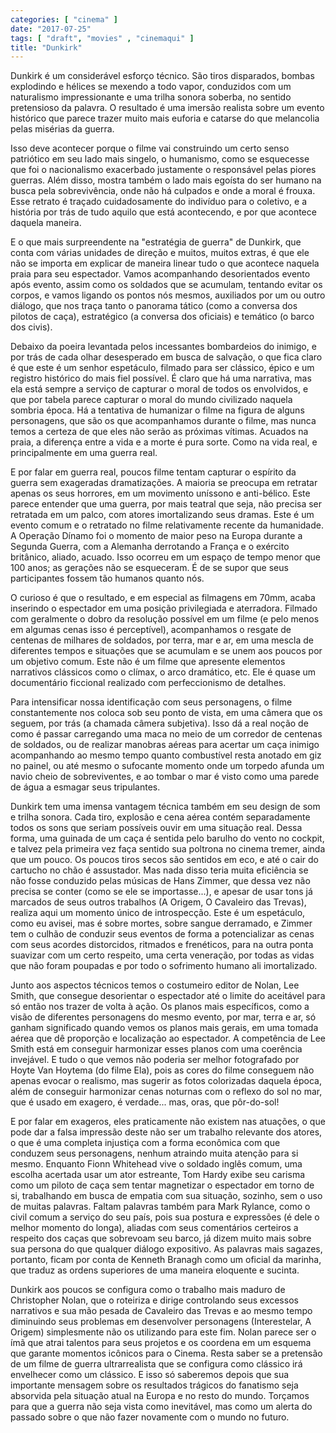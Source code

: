 ```yaml
---
categories: [ "cinema" ]
date: "2017-07-25"
tags: [ "draft", "movies" , "cinemaqui" ]
title: "Dunkirk"
---
```

Dunkirk é um considerável esforço técnico. São tiros disparados,
bombas explodindo e hélices se mexendo a todo vapor, conduzidos com
um naturalismo impressionante e uma trilha sonora soberba, no sentido
pretensioso da palavra. O resultado é uma imersão realista sobre um
evento histórico que parece trazer muito mais euforia e catarse do que
melancolia pelas misérias da guerra.

Isso deve acontecer porque o filme vai construindo um certo senso
patriótico em seu lado mais singelo, o humanismo, como se esquecesse
que foi o nacionalismo exacerbado justamente o responsável pelas piores
guerras. Além disso, mostra também o lado mais egoísta do ser humano
na busca pela sobrevivência, onde não há culpados e onde a moral é
frouxa. Esse retrato é traçado cuidadosamente do indivíduo para o
coletivo, e a história por trás de tudo aquilo que está acontecendo,
e por que acontece daquela maneira.

E o que mais surpreendente na "estratégia de guerra" de Dunkirk, que
conta com várias unidades de direção e muitos, muitos extras, é que
ele não se importa em explicar de maneira linear tudo o que acontece
naquela praia para seu espectador. Vamos acompanhando desorientados
evento após evento, assim como os soldados que se acumulam, tentando
evitar os corpos, e vamos ligando os pontos nós mesmos, auxiliados por
um ou outro diálogo, que nos traça tanto o panorama tático (como a
conversa dos pilotos de caça), estratégico (a conversa dos oficiais)
e temático (o barco dos civis).

Debaixo da poeira levantada pelos incessantes bombardeios do inimigo,
e por trás de cada olhar desesperado em busca de salvação, o que fica
claro é que este é um senhor espetáculo, filmado para ser clássico,
épico e um registro histórico do mais fiel possível. É claro que há
uma narrativa, mas ela está sempre a serviço de capturar o moral de
todos os envolvidos, e que por tabela parece capturar o moral do mundo
civilizado naquela sombria época. Há a tentativa de humanizar o filme
na figura de alguns personagens, que são os que acompanhamos durante
o filme, mas nunca temos a certeza de que eles não serão as próximas
vítimas. Acuados na praia, a diferença entre a vida e a morte é pura
sorte. Como na vida real, e principalmente em uma guerra real.

E por falar em guerra real, poucos filme tentam capturar o espírito da
guerra sem exageradas dramatizações. A maioria se preocupa em retratar
apenas os seus horrores, em um movimento uníssono e anti-bélico. Este
parece entender que uma guerra, por mais teatral que seja, não precisa
ser retratada em um palco, com atores imortalizando seus dramas. Este
é um evento comum e o retratado no filme relativamente recente da
humanidade. A Operação Dínamo foi o momento de maior peso na Europa
durante a Segunda Guerra, com a Alemanha derrotando a França e o
exército britânico, aliado, acuado. Isso ocorreu em um espaço de
tempo menor que 100 anos; as gerações não se esqueceram. É de se
supor que seus participantes fossem tão humanos quanto nós.

O curioso é que o resultado, e em especial as filmagens em 70mm, acaba
inserindo o espectador em uma posição privilegiada e aterradora. Filmado
com geralmente o dobro da resolução possível em um filme (e pelo
menos em algumas cenas isso é perceptível), acompanhamos o resgate de
centenas de milhares de soldados, por terra, mar e ar, em uma mescla de
diferentes tempos e situações que se acumulam e se unem aos poucos
por um objetivo comum. Este não é um filme que apresente elementos
narrativos clássicos como o clímax, o arco dramático, etc. Ele é quase
um documentário ficcional realizado com perfeccionismo de detalhes.

Para intensificar nossa identificação com seus personagens, o filme
constantemente nos coloca sob seu ponto de vista, em uma câmera que
os seguem, por trás (a chamada câmera subjetiva). Isso dá a real
noção de como é passar carregando uma maca no meio de um corredor
de centenas de soldados, ou de realizar manobras aéreas para acertar
um caça inimigo acompanhando ao mesmo tempo quanto combustível resta
anotado em giz no painel, ou até mesmo o sufocante momento onde um
torpedo afunda um navio cheio de sobreviventes, e ao tombar o mar é
visto como uma parede de água a esmagar seus tripulantes.

Dunkirk tem uma imensa vantagem técnica também em seu design de som e
trilha sonora. Cada tiro, explosão e cena aérea contém separadamente
todos os sons que seriam possíveis ouvir em uma situação real. Dessa
forma, uma guinada de um caça é sentida pelo barulho do vento no
cockpit, e talvez pela primeira vez faça sentido sua poltrona no cinema
tremer, ainda que um pouco. Os poucos tiros secos são sentidos em eco, e
até o cair do cartucho no chão é assustador. Mas nada disso teria muita
eficiência se não fosse conduzido pelas músicas de Hans Zimmer, que
dessa vez não precisa se conter (como se ele se importasse...), e apesar
de usar tons já marcados de seus outros trabalhos (A Origem, O Cavaleiro
das Trevas), realiza aqui um momento único de introspecção. Este é um
espetáculo, como eu avisei, mas é sobre mortes, sobre sangue derramado,
e Zimmer tem o culhão de conduzir seus eventos de forma a potencializar
as cenas com seus acordes distorcidos, ritmados e frenéticos, para na
outra ponta suavizar com um certo respeito, uma certa veneração, por
todas as vidas que não foram poupadas e por todo o sofrimento humano
ali imortalizado.

Junto aos aspectos técnicos temos o costumeiro editor de Nolan,
Lee Smith, que consegue desorientar o espectador até o limite do
aceitável para só então nos trazer de volta à ação. Os planos mais
específicos, como a visão de diferentes personagens do mesmo evento,
por mar, terra e ar, só ganham significado quando vemos os planos mais
gerais, em uma tomada aérea que dê proporção e localização ao
espectador. A competência de Lee Smith está em conseguir harmonizar
esses planos com uma coerência invejável. E tudo o que vemos não
poderia ser melhor fotografado por Hoyte Van Hoytema (do filme Ela), pois
as cores do filme conseguem não apenas evocar o realismo, mas sugerir
as fotos colorizadas daquela época, além de conseguir harmonizar
cenas noturnas com o reflexo do sol no mar, que é usado em exagero,
é verdade... mas, oras, que pôr-do-sol!

E por falar em exageros, eles praticamente não existem nas atuações,
o que pode dar a falsa impressão deste não ser um trabalho relevante
dos atores, o que é uma completa injustiça com a forma econômica
com que conduzem seus personagens, nenhum atraindo muita atenção
para si mesmo. Enquanto Fionn Whitehead vive o soldado inglês comum,
uma escolha acertada usar um ator estreante, Tom Hardy exibe seu carisma
como um piloto de caça sem tentar magnetizar o espectador em torno de
si, trabalhando em busca de empatia com sua situação, sozinho, sem o
uso de muitas palavras. Faltam palavras também para Mark Rylance, como
o civil comum a serviço do seu país, pois sua postura e expressões (é
dele o melhor momento do longa), aliadas com seus comentários certeiros
a respeito dos caças que sobrevoam seu barco, já dizem muito mais sobre
sua persona do que qualquer diálogo expositivo. As palavras mais sagazes,
portanto, ficam por conta de Kenneth Branagh como um oficial da marinha,
que traduz as ordens superiores de uma maneira eloquente e sucinta.

Dunkirk aos poucos se configura como o trabalho mais maduro de Christopher
Nolan, que o roteiriza e dirige controlando seus excessos narrativos
e sua mão pesada de Cavaleiro das Trevas e ao mesmo tempo diminuindo
seus problemas em desenvolver personagens (Interestelar, A Origem)
simplesmente não os utilizando para este fim. Nolan parece ser o ímã
que atrai talentos para seus projetos e os coordena em um esquema que
garante momentos icônicos para o Cinema. Resta saber se a pretensão
de um filme de guerra ultrarrealista que se configura como clássico
irá envelhecer como um clássico. E isso só saberemos depois que sua
importante mensagem sobre os resultados trágicos do fanatismo seja
absorvida pela situação atual na Europa e no resto do mundo. Torçamos
para que a guerra não seja vista como inevitável, mas como um alerta
do passado sobre o que não fazer novamente com o mundo no futuro.
